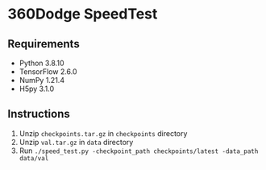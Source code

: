 # 360Dodge SpeedTest

## Requirements

* Python 3.8.10
* TensorFlow 2.6.0
* NumPy 1.21.4
* H5py 3.1.0

## Instructions

1. Unzip `checkpoints.tar.gz` in `checkpoints` directory
1. Unzip `val.tar.gz` in `data` directory
1. Run `./speed_test.py -checkpoint_path checkpoints/latest -data_path data/val`

